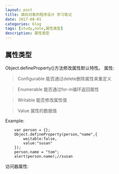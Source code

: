 ```yaml
---
layout: post
title: 面向对象的程序设计 学习笔记
date: 2017-08-01
categories: blog
tags: [study,note,属性类型]
description: 属性类型
---
```


## 属性类型

Object.defineProperty()方法修改属性默认特性。
属性:
>Configurable 能否通过delete删除属性来重定义

>Enumerable 能否通过for-in循环返回属性

>Writable 能否修改属性值

>Value 属性的数据值

Example:
        
        var person = {};
        Object.defineProperty(person,"name",{
            weitable:false,
            value:"susan"
        });
        person.name = "tom";
        alert(person.name);//susan

访问器属性:
>

